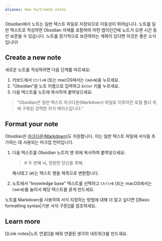 ```yaml
---
aliases: How to/Create notes
---
```


Obsidian에서 노트는 일반 텍스트 파일로 저장되므로 이동성이 뛰어납니다. 노트를 일반 텍스트로 작성하면 Obsidian 자체를 포함하여 어떤 앱이던간에 노트가 오랜 시간 동안 보존될 수 있습니다. 노트를 장기적으로 보관하려는 계획이 있다면 이것은 좋은 소식입니다!

## Create a new note

새로운 노트를 작성하려면 다음 단계를 따르세요:

1. 키보드에서 `Ctrl+N` (또는 macOS에서는 `Cmd+N`)을 누르세요.
2. "Obsidian"을 노트 이름으로 입력하고 `Enter` 키를 누르세요.
3. 다음 텍스트를 노트에 복사하여 붙여넣으세요:

> "Obsidian은 일반 텍스트 마크다운(Markdown) 파일로 이루어진 로컬 폴더 위에 구축된 강력한 지식 베이스입니다."

## Format your note

Obsidian은 [마크다운(Markdown)](https://en.wikipedia.org/wiki/Markdown)도 지원합니다. 이는 일반 텍스트 파일에 서식을 추가하는 데 사용되는 마크업 언어입니다.

1. 다음 텍스트를 Obsidian 노트의 맨 위에 복사하여 붙여넣으세요:

   > \# 두 번째 뇌, 영원한 당신을 위해.

   해시태그 (`#`)는 텍스트 행을 제목으로 변환합니다.

2. 노트에서 "knowledge base" 텍스트를 선택하고 `Ctrl+B` (또는 macOS에서는 `Cmd+B`)를 눌러서 해당 텍스트를 굵게 만드세요.

노트를 Markdown을 사용하여 서식 지정하는 방법에 대해 더 알고 싶다면 [[Basic formatting syntax|기본 서식 구문]]를 참조하세요.

## Learn more

[[Link notes|노트 연결]]을 배워 연결된 생각의 네트워크를 만드세요.
